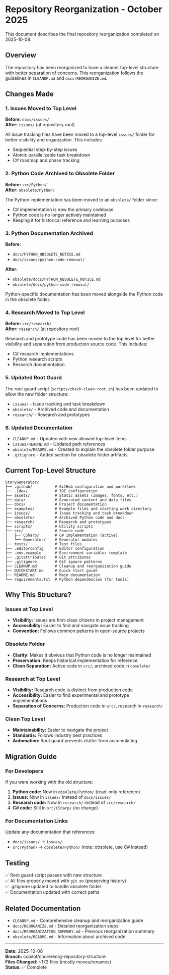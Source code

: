 # Repository Reorganization - October 2025

This document describes the final repository reorganization completed on 2025-10-08.

## Overview

The repository has been reorganized to have a cleaner top-level structure with better separation of concerns. This reorganization follows the guidelines in `CLEANUP.md` and `docs/REORGANIZE.md`.

## Changes Made

### 1. Issues Moved to Top Level

**Before:** `docs/issues/`  
**After:** `issues/` (at repository root)

All issue tracking files have been moved to a top-level `issues/` folder for better visibility and organization. This includes:
- Sequential step-by-step issues
- Atomic parallelizable task breakdown
- C# roadmap and phase tracking

### 2. Python Code Archived to Obsolete Folder

**Before:** `src/Python/`  
**After:** `obsolete/Python/`

The Python implementation has been moved to an `obsolete/` folder since:
- C# implementation is now the primary codebase
- Python code is no longer actively maintained
- Keeping it for historical reference and learning purposes

### 3. Python Documentation Archived

**Before:**
- `docs/PYTHON_OBSOLETE_NOTICE.md`
- `docs/issues/python-code-removal/`

**After:**
- `obsolete/docs/PYTHON_OBSOLETE_NOTICE.md`
- `obsolete/docs/python-code-removal/`

Python-specific documentation has been moved alongside the Python code in the obsolete folder.

### 4. Research Moved to Top Level

**Before:** `src/research/`  
**After:** `research/` (at repository root)

Research and prototype code has been moved to the top level for better visibility and separation from production source code. This includes:
- C# research implementations
- Python research scripts
- Research documentation

### 5. Updated Root Guard

The root guard script (`scripts/check-clean-root.sh`) has been updated to allow the new folder structure:
- `issues/` - Issue tracking and task breakdown
- `obsolete/` - Archived code and documentation
- `research/` - Research and prototypes

### 6. Updated Documentation

- `CLEANUP.md` - Updated with new allowed top-level items
- `issues/README.md` - Updated path references
- `obsolete/README.md` - Created to explain the obsolete folder purpose
- `.gitignore` - Added section for obsolete folder artifacts

## Current Top-Level Structure

```
StoryGenerator/
├── .github/          # GitHub configuration and workflows
├── .idea/            # IDE configuration
├── assets/           # Static assets (images, fonts, etc.)
├── data/             # Generated content and data files
├── docs/             # Project documentation
├── examples/         # Example files and starting work directory
├── issues/           # Issue tracking and task breakdown
├── obsolete/         # Archived Python code and docs
├── research/         # Research and prototypes
├── scripts/          # Utility scripts
├── src/              # Source code
│   ├── CSharp/       # C# implementation (active)
│   └── Generator/    # Generator modules
├── tests/            # Test files
├── .editorconfig     # Editor configuration
├── .env.example      # Environment variables template
├── .gitattributes    # Git attributes
├── .gitignore        # Git ignore patterns
├── CLEANUP.md        # Cleanup and reorganization guide
├── QUICKSTART.md     # Quick start guide
├── README.md         # Main documentation
└── requirements.txt  # Python dependencies (for tools)
```

## Why This Structure?

### Issues at Top Level
- **Visibility:** Issues are first-class citizens in project management
- **Accessibility:** Easier to find and navigate issue tracking
- **Convention:** Follows common patterns in open-source projects

### Obsolete Folder
- **Clarity:** Makes it obvious that Python code is no longer maintained
- **Preservation:** Keeps historical implementation for reference
- **Clean Separation:** Active code in `src/`, archived code in `obsolete/`

### Research at Top Level
- **Visibility:** Research code is distinct from production code
- **Accessibility:** Easier to find experimental and prototype implementations
- **Separation of Concerns:** Production code in `src/`, research in `research/`

### Clean Top Level
- **Maintainability:** Easier to navigate the project
- **Standards:** Follows industry best practices
- **Automation:** Root guard prevents clutter from accumulating

## Migration Guide

### For Developers

If you were working with the old structure:

1. **Python code:** Now in `obsolete/Python/` (read-only reference)
2. **Issues:** Now in `issues/` instead of `docs/issues/`
3. **Research code:** Now in `research/` instead of `src/research/`
4. **C# code:** Still in `src/CSharp/` (no change)

### For Documentation Links

Update any documentation that references:
- `docs/issues/` → `issues/`
- `src/Python/` → `obsolete/Python/` (note: obsolete, use C# instead)

## Testing

✅ Root guard script passes with new structure  
✅ All files properly moved with `git mv` (preserving history)  
✅ .gitignore updated to handle obsolete folder  
✅ Documentation updated with correct paths

## Related Documentation

- `CLEANUP.md` - Comprehensive cleanup and reorganization guide
- `docs/REORGANIZE.md` - Detailed reorganization steps
- `docs/REORGANIZATION_SUMMARY.md` - Previous reorganization summary
- `obsolete/README.md` - Information about archived code

---

**Date:** 2025-10-08  
**Branch:** copilot/chorereorg-repository-structure  
**Files Changed:** ~172 files (mostly moves/renames)  
**Status:** ✅ Complete
